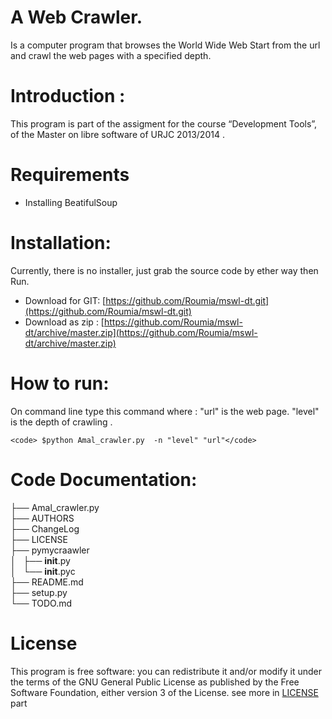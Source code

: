 A Web Crawler.
==============

Is a computer program that browses the World Wide Web Start from the url and crawl the web pages with a specified depth.

  Introduction :
=============
   This program is  part of the assigment for the course “Development Tools”, of the Master on libre software of URJC 2013/2014 .


  Requirements
=============
   * Installing  BeatifulSoup 

 Installation:
=============

   Currently, there is no installer, just grab the source code  by ether way then Run.
  * Download for GIT: [https://github.com/Roumia/mswl-dt.git](https://github.com/Roumia/mswl-dt.git)
  * Download as zip : [https://github.com/Roumia/mswl-dt/archive/master.zip](https://github.com/Roumia/mswl-dt/archive/master.zip)

 How to run:
===========

   On command line type this command where :
   "url" is the web page.
   "level" is the depth of crawling .

    <code> $python Amal_crawler.py  -n "level" "url"</code>

 Code Documentation:
=====================
  
  ├── Amal_crawler.py <br />
  ├── AUTHORS <br />
  ├── ChangeLog <br />
  ├── LICENSE <br />
  ├── pymycraawler <br />
  │   ├── __init__.py <br />
  │   └── __init__.pyc <br />
  ├── README.md <br />
  ├── setup.py <br />
  └── TODO.md <br />



 License
========

  This program is free software: you can redistribute it and/or modify
    it under the terms of the GNU General Public License as published by
    the Free Software Foundation, either version 3 of the License.
    see more in [LICENSE](https://github.com/Roumia/mswl-dt/blob/master/LICENSE) part


